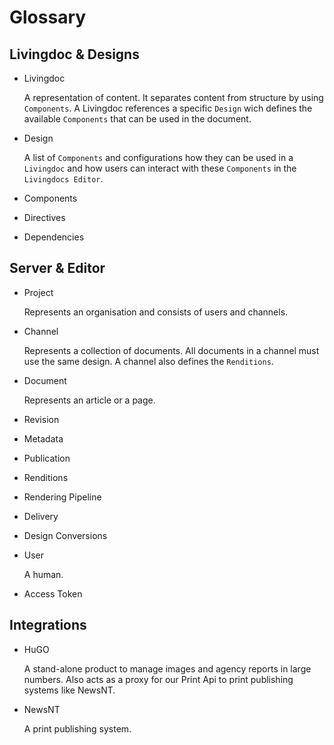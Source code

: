# Glossary

## Livingdoc & Designs

- Livingdoc

  A representation of content. It separates content from structure by using
  `Components`. A Livingdoc references a specific `Design` wich defines the
  available `Components` that can be used in the document.


- Design

  A list of `Components` and configurations how they can be used
  in a `Livingdoc` and how users can interact with these `Components` in the
  `Livingdocs Editor`.

- Components

- Directives

- Dependencies


## Server & Editor

- Project

  Represents an organisation and consists of users and channels.

- Channel

  Represents a collection of documents. All documents in a channel must use
  the same design. A channel also defines the `Renditions`.

- Document

  Represents an article or a page.

- Revision

- Metadata

- Publication

- Renditions

- Rendering Pipeline

- Delivery


- Design Conversions

- User

  A human.

- Access Token


## Integrations

- HuGO

  A stand-alone product to manage images and agency reports in large numbers.
  Also acts as a proxy for our Print Api to print publishing systems like NewsNT.

- NewsNT

  A print publishing system.
